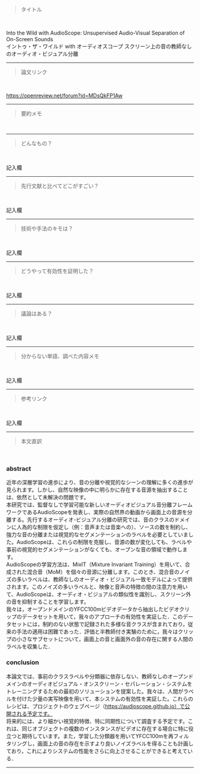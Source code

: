 > タイトル<br>  

<br>

Into the Wild with AudioScope: Unsupervised Audio-Visual Separation of On-Screen Sounds  
イントゥ・ザ・ワイルド with オーディオスコープ スクリーン上の音の教師なしのオーディオ・ビジュアル分離
***

> 論文リンク<br>

<br>

https://openreview.net/forum?id=MDsQkFP1Aw
***

> 要約メモ<br>

<br>


***

> どんなもの？<br>

<br>

記入欄
***

> 先行文献と比べてどこがすごい？

<br>

記入欄
***

> 技術や手法のキモは？

<br>

記入欄
***

> どうやって有効性を証明した？

<br>

記入欄
***

> 議論はある？

<br>

記入欄
***

> 分からない単語、調べた内容メモ

<br>

記入欄
***

> 参考リンク

<br>

記入欄
***

> 本文直訳

<br>

### abstract
近年の深層学習の進歩により、音の分離や視覚的なシーンの理解に多くの進歩が見られます。しかし、自然な映像の中に明らかに存在する音源を抽出することは、依然として未解決の問題です。  
本研究では、監督なしで学習可能な新しいオーディオビジュアル音分離フレームワークであるAudioScopeを発表し、実際の自然界の動画から画面上の音源を分離する。先行するオーディオ-ビジュアル分離の研究では、音のクラスのドメインに人為的な制限を仮定し（例：音声または音楽への）、ソースの数を制約し、強力な音の分離または視覚的なセグメンテーションのラベルを必要としていました。AudioScopeは、これらの制限を克服し、音源の数が変化しても、ラベルや事前の視覚的セグメンテーションがなくても、オープンな音の領域で動作します。   
AudioScopeの学習方法は、MixIT（Mixture Invariant Training）を用いて、合成された混合音（MoM）を個々の音源に分離します。このとき、混合音のノイズの多いラベルは、教師なしのオーディオ・ビジュアル一致モデルによって提供されます。このノイズの多いラベルと、映像と音声の特徴の間の注意力を用いて、AudioScopeは、オーディオ・ビジュアルの類似性を識別し、スクリーン外の音を抑制することを学習します。  
我々は，オープンドメインのYFCC100mビデオデータから抽出したビデオクリップのデータセットを用いて，我々のアプローチの有効性を実証した．このデータセットには，制約のない状態で記録された多様な音クラスが含まれており，従来の手法の適用は困難であった．評価と半教師付き実験のために，我々はクリップの小さなサブセットについて，画面上の音と画面外の音の存在に関する人間のラベルを収集した．

### conclusion
本論文では、事前のクラスラベルや分類器に依存しない、教師なしのオープンドメインのオーディオビジュアル・オンスクリーン・セパレーション・システムをトレーニングするための最初のソリューションを提案した。我々は、人間がラベルを付けた少量の実写映像を用いて、本システムの有効性を実証した。これらのレシピは、プロジェクトのウェブページ（https://audioscope.github.io）で公開される予定です。  
将来的には、より細かい視覚的特徴、特に同期性について調査する予定です。これは、同じオブジェクトの複数のインスタンスがビデオに存在する場合に特に役立つと期待しています。また，学習した分類器を用いてYFCC100mを再フィルタリングし，画面上の音の存在を示すより良いノイズラベルを得ることも計画しており，これによりシステムの性能をさらに向上させることができると考えている．
***